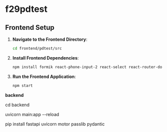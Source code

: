 # f29pdtest

## Frontend Setup

1. **Navigate to the Frontend Directory**:
   ```bash
   cd frontend/pdtest/src
   ```

2. **Install Frontend Dependencies**:
   ```bash
   npm install formik react-phone-input-2 react-select react-router-dom axios
   ```

3. **Run the Frontend Application**:
   ```bash
   npm start
   ```


**backend**

cd backend

uvicorn main:app --reload 

pip install fastapi uvicorn motor passlib pydantic

